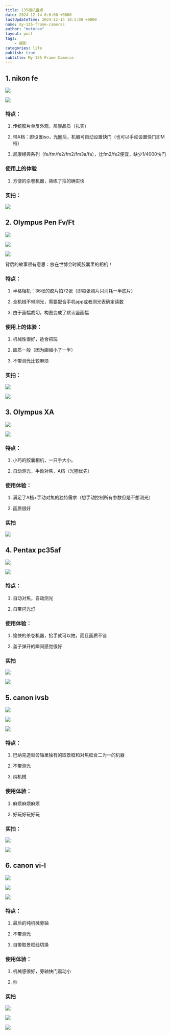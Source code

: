 ```yaml
---
title: 135相机盘点
date: 2024-12-14 8:0:00 +0800
lastUpdateTime: 2024-12-14 10:1:00 +0800
name: my-135-frame-cameras
author: "motorao"
layout: post
tags: 
    - 摄影
categories: life
publish: true
subtitle: My 135 Frame Cameras
---
```

    
## 1. nikon fe

![](https://static.motorao.cn/assets/pic/15c66a14-2144-8087-9fd3-d7806214dbb1.webp)

![](https://static.motorao.cn/assets/pic/15c66a14-2144-8075-86bf-e7b7f472a4f3.webp)

### 特点：

1. 传统胶片单反外观，尼康品质（扎实）

1. 带A档：即设置iso，光圈后，机器可自动设置快门（也可以手动设置快门即M档）

1. 尼康经典系列（fe/fm/fe2/fm2/fm3a/fa），比fm2/fe2便宜，缺少1/4000快门

### 使用上的体验

1. 方便的杀卷机器，熟练了拍的确实快

### 实拍：

![](https://static.motorao.cn/assets/pic/15c66a14-2144-8092-99f3-c9e039c80591.webp)

## 2. Olympus Pen Fv/Ft

![](https://static.motorao.cn/assets/pic/15c66a14-2144-80ab-a99c-f24a6349426c.webp)

![](https://static.motorao.cn/assets/pic/15c66a14-2144-80a5-b217-c54e64f71172.webp)



![](https://static.motorao.cn/assets/pic/15c66a14-2144-809a-91c3-e0b6e435eff0.webp)

背后的故事很有意思：放在世博会时间胶囊里的相机！

### 特点：

1. 半格相机：36张的胶片拍72张（即每张照片只消耗一半底片）

1. 全机械不带测光，需要配合手机app或者测光表确定读数

1. 由于画幅裁切，构图变成了默认竖画幅

### 使用上的体验：

1. 机械性很好，适合把玩

1. 画质一般（因为画幅小了一半）

1. 不带测光比较麻烦

### 实拍：

![](https://static.motorao.cn/assets/pic/15c66a14-2144-804f-a96d-c78ba058147d.webp)

![](https://static.motorao.cn/assets/pic/15c66a14-2144-802b-b41b-c6e883a5286f.webp)

## 3. Olympus XA

![](https://static.motorao.cn/assets/pic/15c66a14-2144-8007-881b-c657bb95a484.webp)

![](https://static.motorao.cn/assets/pic/15c66a14-2144-80b7-ae05-dadac6f00edf.webp)

### 特点：

1. 小巧的胶囊相机，一只手大小。

1. 自动测光，手动对焦，A档（光圈优先）

### 使用体验：

1. 满足了A档+手动对焦的独特需求（想手动控制所有参数但是不想测光）

1. 画质很好

### 实拍

![](https://static.motorao.cn/assets/pic/15c66a14-2144-80cb-9655-e46ea7b60e96.webp)

## 4. Pentax pc35af

![](https://static.motorao.cn/assets/pic/15c66a14-2144-803f-a8e9-f60e6558238b.webp)

![](https://static.motorao.cn/assets/pic/15c66a14-2144-8002-8332-f679de505df5.webp)

### 特点：

1. 自动对焦，自动测光

1. 自带闪光灯

### 使用体验：

1. 愉快的杀卷机器，抬手就可以拍，而且画质不错

1. 盖子弹开的瞬间感觉很好

### 实拍





![](https://static.motorao.cn/assets/pic/15c66a14-2144-8077-9591-f049ffc08847.webp)

![](https://static.motorao.cn/assets/pic/15c66a14-2144-808d-9a41-eeddf89297dd.webp)

## 5. canon ivsb

[
](https://img2024.cnblogs.com/blog/2299242/202411/2299242-20241108135853123-1493418863.png)

![](https://static.motorao.cn/assets/pic/15c66a14-2144-80a0-a5c4-d22ac1658558.webp)

![](https://static.motorao.cn/assets/pic/15c66a14-2144-802a-a22b-c1933497d775.webp)

![](https://static.motorao.cn/assets/pic/15c66a14-2144-8035-8adf-f176259eb416.webp)

### 特点：

1. 巴纳克造型旁轴里独有的取景框和对焦框合二为一的机器

1. 不带测光

1. 纯机械

### 使用体验：

1. 麻烦麻烦麻烦

1. 好玩好玩好玩

### 实拍：

![](https://static.motorao.cn/assets/pic/15c66a14-2144-8060-af5e-e89371aea955.webp)

![](https://static.motorao.cn/assets/pic/15c66a14-2144-80ea-b562-da3b81ae79ad.webp)



## 6. canon vi-l

![](https://static.motorao.cn/assets/pic/15c66a14-2144-80e0-a09d-ed33ef0398ad.webp)

![](https://static.motorao.cn/assets/pic/15c66a14-2144-80d5-b174-fb520182201e.webp)

![](https://static.motorao.cn/assets/pic/15c66a14-2144-8084-95be-d48ec4592bb4.webp)

### 特点：

1. 最后的纯机械旁轴

1. 不带测光

1. 自带取景框线切换

### 使用体验：

1. 机械感很好，旁轴快门震动小

1. 帅

### 实拍

![](https://static.motorao.cn/assets/pic/15c66a14-2144-803f-abe0-e9871ce1b387.webp)

![](https://static.motorao.cn/assets/pic/15c66a14-2144-80fb-9fad-cf1cdc1251b5.webp)

![](https://static.motorao.cn/assets/pic/15c66a14-2144-8043-bb1f-cc49365a73b4.webp)
